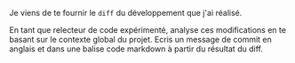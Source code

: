 Je viens de te fournir le `diff` du développement que j'ai réalisé.

En tant que relecteur de code expérimenté, analyse ces modifications en te basant sur le contexte global du projet. 
Ecris un message de commit en anglais et dans une balise code markdown à partir du résultat du diff.
